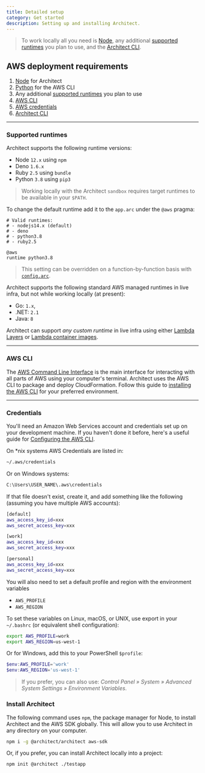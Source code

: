```yaml
---
title: Detailed setup
category: Get started
description: Setting up and installing Architect.
---
```


> To work locally all you need is [Node](https://nodejs.org), any additional [supported runtimes](#supported-runtimes) you plan to use, and the [Architect CLI](#install-architect).

## AWS deployment requirements

1. [Node](https://nodejs.org) for Architect
2. [Python](https://www.python.org) for the AWS CLI
3. Any additional [supported runtimes](#supported-runtimes) you plan to use
4. [AWS CLI](#aws-cli)
5. [AWS credentials](#credentials)
6. [Architect CLI](#install-architect)

---

### Supported runtimes

Architect supports the following runtime versions:

- Node `12.x` using `npm`
- Deno `1.6.x`
- Ruby `2.5` using `bundle`
- Python `3.8` using `pip3`

> Working locally with the Architect `sandbox` requires target runtimes to be available in your `$PATH`.

To change the default runtime add it to the `app.arc` under the `@aws` pragma:

```arc
# Valid runtimes:
# - nodejs14.x (default)
# - deno
# - python3.8
# - ruby2.5

@aws
runtime python3.8
```

> This setting can be overridden on a function-by-function basis with [`config.arc`](/docs/en/reference/config.arc/@aws).

Architect supports the following standard AWS managed runtimes in live infra, but not while working locally (at present):

- Go: `1.x`,
- .NET: `2.1`
- Java: `8`

Architect can support _any custom runtime_ in live infra using either [Lambda Layers](https://docs.aws.amazon.com/lambda/latest/dg/configuration-layers.html) or [Lambda container images](https://docs.aws.amazon.com/lambda/latest/dg/images-create.html).

---

### AWS CLI

The [AWS Command Line Interface](https://docs.aws.amazon.com/cli/) is the main interface for interacting with all parts of AWS using your computer's terminal. Architect uses the AWS CLI to package and deploy CloudFormation. Follow this guide to [installing the AWS CLI](https://docs.aws.amazon.com/cli/latest/userguide/install-cliv2.html) for your preferred environment.

---

### Credentials

You'll need an Amazon Web Services account and credentials set up on your development machine. If you haven't done it before, here's a useful guide for [Configuring the AWS CLI](https://docs.aws.amazon.com/cli/latest/userguide/cli-chap-getting-started.html).

On \*nix systems AWS Credentials are listed in:

```bash
~/.aws/credentials
```

Or on Windows systems:

```bash
C:\Users\USER_NAME\.aws\credentials
```

If that file doesn't exist, create it, and add something like the following (assuming you have multiple AWS accounts):

```bash
[default]
aws_access_key_id=xxx
aws_secret_access_key=xxx

[work]
aws_access_key_id=xxx
aws_secret_access_key=xxx

[personal]
aws_access_key_id=xxx
aws_secret_access_key=xxx
```

You will also need to set a default profile and region with the environment variables

- `AWS_PROFILE`
- `AWS_REGION`

To set these variables on Linux, macOS, or UNIX, use export in your `~/.bashrc` (or equivalent shell configuration):

```bash
export AWS_PROFILE=work
export AWS_REGION=us-west-1
```

Or for Windows, add this to your PowerShell `$profile`:

```powershell
$env:AWS_PROFILE='work'
$env:AWS_REGION='us-west-1'
```

> If you prefer, you can also use: *Control Panel » System » Advanced System Settings » Environment Variables*.


### Install Architect

The following command uses `npm`, the package manager for Node, to install Architect and the AWS SDK globally. This will allow you to use Architect in any directory on your computer.

```bash
npm i -g @architect/architect aws-sdk
```

Or, if you prefer, you can install Architect locally into a project:

```bash
npm init @architect ./testapp
```
